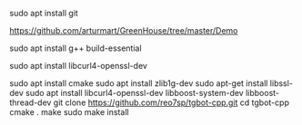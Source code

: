 sudo apt install git

https://github.com/arturmart/GreenHouse/tree/master/Demo

sudo apt install g++ build-essential

sudo apt install libcurl4-openssl-dev

sudo apt install cmake
sudo apt install zlib1g-dev
sudo apt-get install libssl-dev
sudo apt install libcurl4-openssl-dev libboost-system-dev libboost-thread-dev
git clone https://github.com/reo7sp/tgbot-cpp.git
cd tgbot-cpp
cmake .
make
sudo make install
